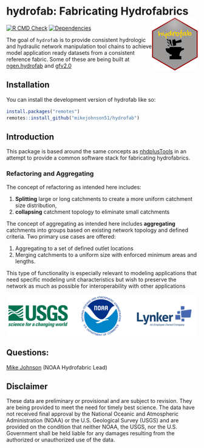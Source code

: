 
<!-- README.md is generated from README.Rmd. Please edit that file -->

# hydrofab: Fabricating Hydrofabrics <img src='man/figures/imgfile.png' align="right" height="139" />

<!-- badges: start -->

[![R CMD
Check](https://github.com/mikejohnson51/hydrofab/actions/workflows/R-CMD-check.yml/badge.svg)](https://github.com/mikejohnson51/hydrofab/actions/workflows/R-CMD-check.yml)
[![Dependencies](https://img.shields.io/badge/dependencies-21/80-red?style=flat)](#)
<!-- badges: end -->

The goal of `hydrofab` is to provide consistent hydrologic and hydraulic
network manipulation tool chains to achieve model application ready
datasets from a consistent reference fabric. Some of these are being
built at [ngen.hydrofab](https://github.com/mikejohnson51/ngen.hydrofab)
and [gfv2.0](https://code.usgs.gov/wma/nhgf/gfv2.0)

## Installation

You can install the development version of hydrofab like so:

``` r
install.packages("remotes")
remotes::install_github("mikejohnson51/hydrofab")
```

## Introduction

This package is based around the same concepts as
[nhdplusTools](https://usgs-r.github.io/nhdplusTools/) in an attempt to
provide a common software stack for fabricating hydrofabrics.

### Refactoring and Aggregating

The concept of refactoring as intended here includes:

1)  **Splitting** large or long catchments to create a more uniform
    catchment size distribution,  
2)  **collapsing** catchment topology to eliminate small catchments

The concept of aggregating as intended here includes **aggregating**
catchments into groups based on existing network topology and defined
criteria. Two primary use cases are offered:

1.  Aggregating to a set of defined outlet locations
2.  Merging catchments to a uniform size with enforced minimum areas and
    lengths.

This type of functionality is especially relevant to modeling
applications that need specific modeling unit characteristics but wish
to preserve the network as much as possible for interoperability with
other applications

<img src="man/figures/logos.png" width="1800" style="display: block; margin: auto;" />

## Questions:

<a href = "mailto:mike.johnson@noaa.gov?subject=Nexgen Hydrofabric Questions">
Mike Johnson</a> (NOAA Hydrofabric Lead)

## Disclaimer

These data are preliminary or provisional and are subject to revision.
They are being provided to meet the need for timely best science. The
data have not received final approval by the National Oceanic and
Atmospheric Administration (NOAA) or the U.S. Geological Survey (USGS)
and are provided on the condition that neither NOAA, the USGS, nor the
U.S. Government shall be held liable for any damages resulting from the
authorized or unauthorized use of the data.
